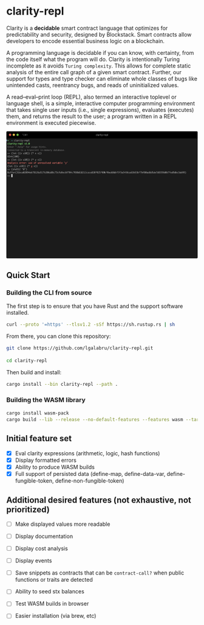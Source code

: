 
# clarity-repl

Clarity is a **decidable** smart contract language that optimizes for predictability and security, designed by Blockstack. Smart contracts allow developers to encode essential business logic on a blockchain. 

A programming language is decidable if you can know, with certainty, from the code itself what the program will do. Clarity is intentionally Turing incomplete as it avoids `Turing complexity`. This allows for complete static analysis of the entire call graph of a given smart contract. Further, our support for types and type checker can eliminate whole classes of bugs like unintended casts, reentrancy bugs, and reads of uninitialized values.

A read–eval–print loop (REPL), also termed an interactive toplevel or language shell, is a simple, interactive computer programming environment that takes single user inputs (i.e., single expressions), evaluates (executes) them, and returns the result to the user; a program written in a REPL environment is executed piecewise.

![screenshot](doc/images/screenshot.png)

## Quick Start

### Building the CLI from source

The first step is to ensure that you have Rust and the support software installed.

```bash
curl --proto '=https' --tlsv1.2 -sSf https://sh.rustup.rs | sh
```

From there, you can clone this repository:

```bash
git clone https://github.com/lgalabru/clarity-repl.git

cd clarity-repl
```

Then build and install:

```bash
cargo install --bin clarity-repl --path .
```

### Building the WASM library

```bash
cargo install wasm-pack
cargo build --lib --release --no-default-features --features wasm --target wasm32-unknown-unknown
```


## Initial feature set
- [x] Eval clarity expressions (arithmetic, logic, hash functions)
- [x] Display formatted errors
- [x] Ability to produce WASM builds
- [x] Full support of persisted data (define-map, define-data-var, define-fungible-token, define-non-fungible-token)

## Additional desired features (not exhaustive, not prioritized)
- [ ] Make displayed values more readable
- [ ] Display documentation
- [ ] Display cost analysis
- [ ] Display events
- [ ] Save snippets as contracts that can be `contract-call?` when public functions or traits are detected
- [ ] Ability to seed stx balances
- [ ] Test WASM builds in browser
- [ ] Easier installation (via brew, etc)


